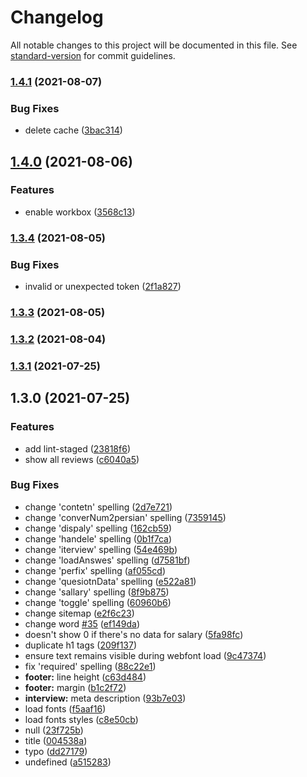 # Changelog

All notable changes to this project will be documented in this file. See [standard-version](https://github.com/conventional-changelog/standard-version) for commit guidelines.

### [1.4.1](https://github.com/jobguywork/website/compare/v1.4.0...v1.4.1) (2021-08-07)


### Bug Fixes

* delete cache ([3bac314](https://github.com/jobguywork/website/commit/3bac314da86e5b3d232fe7a44f0d06fcbfd612cd))

## [1.4.0](https://github.com/jobguywork/website/compare/v1.3.4...v1.4.0) (2021-08-06)


### Features

* enable workbox ([3568c13](https://github.com/jobguywork/website/commit/3568c13e882cd47822fe6a5cf2199e4869d45362))

### [1.3.4](https://github.com/jobguywork/website/compare/v1.3.3...v1.3.4) (2021-08-05)


### Bug Fixes

* invalid or unexpected token ([2f1a827](https://github.com/jobguywork/website/commit/2f1a827ee9a6cd25294541483afdff2d4ab55067))

### [1.3.3](https://github.com/jobguywork/website/compare/v1.3.2...v1.3.3) (2021-08-05)

### [1.3.2](https://github.com/jobguywork/website/compare/v1.3.1...v1.3.2) (2021-08-04)

### [1.3.1](https://github.com/jobguywork/website/compare/v1.3.0...v1.3.1) (2021-07-25)

## 1.3.0 (2021-07-25)


### Features

* add lint-staged ([23818f6](https://github.com/jobguywork/website/commit/23818f66985e58e7fd3615f2616203421751f2a0))
* show all reviews ([c6040a5](https://github.com/jobguywork/website/commit/c6040a5bf26c1490cfb17f4947052eea1b7434e9))


### Bug Fixes

* change 'contetn' spelling ([2d7e721](https://github.com/jobguywork/website/commit/2d7e721c204c044319fcd7a28bff48d56837892d))
* change 'converNum2persian' spelling ([7359145](https://github.com/jobguywork/website/commit/73591456107b110a1d3eb8f328eaa5357cb2c11b))
* change 'dispaly' spelling ([162cb59](https://github.com/jobguywork/website/commit/162cb59ab85498d894e2d3479ba520666e7fe7ff))
* change 'handele' spelling ([0b1f7ca](https://github.com/jobguywork/website/commit/0b1f7ca014ded4703ece2e91c176bd88965c5a7f))
* change 'iterview' spelling ([54e469b](https://github.com/jobguywork/website/commit/54e469b45d2acf2eea78d27a43830b429e9a59c1))
* change 'loadAnswes' spelling ([d7581bf](https://github.com/jobguywork/website/commit/d7581bfe21019f791a145ce6798df521c027b7f9))
* change 'perfix' spelling ([af055cd](https://github.com/jobguywork/website/commit/af055cd492bfbf205daf1f2fc7faceae2770d786))
* change 'quesiotnData' spelling ([e522a81](https://github.com/jobguywork/website/commit/e522a818cb82f4d6540c73cd627e144142125cd9))
* change 'sallary' spelling ([8f9b875](https://github.com/jobguywork/website/commit/8f9b875c53ed0575ae93acf2dfdbc83af5481a76))
* change 'toggle' spelling ([60960b6](https://github.com/jobguywork/website/commit/60960b6b486a718e49c14f2c553b0e8a99c14172))
* change sitemap ([e2f6c23](https://github.com/jobguywork/website/commit/e2f6c23e46abbe3b55639aa8e33f45cffbaa90bf))
* change word [#35](https://github.com/jobguywork/website/issues/35) ([ef149da](https://github.com/jobguywork/website/commit/ef149daba19a5069abffbfba6a4c97bb752581a9))
* doesn't show 0 if there's no data for salary ([5fa98fc](https://github.com/jobguywork/website/commit/5fa98fc272a804550f547e31aceb376dea878e4a))
* duplicate h1 tags ([209f137](https://github.com/jobguywork/website/commit/209f1376eabe5f540fcc8194b54f8964c8c096e6))
* ensure text remains visible during webfont load ([9c47374](https://github.com/jobguywork/website/commit/9c473746b1b2e873599a68feb31efbf8e428552e))
* fix 'required' spelling ([88c22e1](https://github.com/jobguywork/website/commit/88c22e10eeb10c2b2c81932c6efd5be883067af0))
* **footer:** line height ([c63d484](https://github.com/jobguywork/website/commit/c63d484744fc2e3e7ca208aa8c5f6d05d3fecf97))
* **footer:** margin ([b1c2f72](https://github.com/jobguywork/website/commit/b1c2f72c6350cf31ad2f6bf9d8ef08864f1cc9f3))
* **interview:** meta description ([93b7e03](https://github.com/jobguywork/website/commit/93b7e035ce07dfe3dfab0f924072684849c9ab85))
* load fonts ([f5aaf16](https://github.com/jobguywork/website/commit/f5aaf160c2aa3c2a14623c253208aed5cef53023))
* load fonts styles ([c8e50cb](https://github.com/jobguywork/website/commit/c8e50cb6a539199a8ab513cf70206bb46997990d))
* null ([23f725b](https://github.com/jobguywork/website/commit/23f725b0a34c7fce08de16903ca05f6122c992f8))
* title ([004538a](https://github.com/jobguywork/website/commit/004538a40f945d31044589ebc7a49f218a32eb2c))
* typo ([dd27179](https://github.com/jobguywork/website/commit/dd27179b8b6dbbe4f0fdd3f1211afdacf9a121c8))
* undefined ([a515283](https://github.com/jobguywork/website/commit/a51528387a2717a4cd91be9b692b86056e0ba028))
